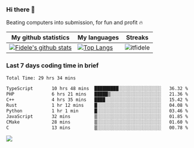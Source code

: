 ### Hi there 👋
<p>Beating computers into submission, for fun and profit 🔥</p>

|My github statistics|My languages|Streaks|
|-|-|-|
|[![Fidele's github stats](https://github-readme-stats.vercel.app/api?username=itfidele&count_private=true&show_icons=true&theme=dark&hide_title=true)](https://github.com/itfidele)|[![Top Langs](https://github-readme-stats.vercel.app/api/top-langs/?username=itfidele&show_icons=true&langs_count=8&theme=dark&layout=compact&hide_title=true)](https://github.com/itfidele)|![itfidele](https://github-readme-streak-stats.herokuapp.com/?user=itfidele&theme=dark)

### Last 7 days coding time in brief
<!--START_SECTION:waka-->

```txt
Total Time: 29 hrs 34 mins

TypeScript       10 hrs 48 mins  █████████░░░░░░░░░░░░░░░░   36.32 %
PHP              6 hrs 21 mins   █████▒░░░░░░░░░░░░░░░░░░░   21.36 %
C++              4 hrs 35 mins   ████░░░░░░░░░░░░░░░░░░░░░   15.42 %
Rust             1 hr 12 mins    █░░░░░░░░░░░░░░░░░░░░░░░░   04.08 %
Python           1 hr 1 min      █░░░░░░░░░░░░░░░░░░░░░░░░   03.46 %
JavaScript       32 mins         ▒░░░░░░░░░░░░░░░░░░░░░░░░   01.85 %
CMake            28 mins         ▒░░░░░░░░░░░░░░░░░░░░░░░░   01.60 %
C                13 mins         ▒░░░░░░░░░░░░░░░░░░░░░░░░   00.78 %
```

<!--END_SECTION:waka-->

![](https://komarev.com/ghpvc/?username=itfidele)
